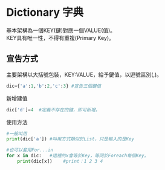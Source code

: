 # Dictionary 字典
基本架構為一個KEY(鍵)對應一個VALUE(值)。<br/>
KEY具有唯一性，不得有重複(Primary Key)。

## 宣告方式
主要架構以大括號包裝，KEY:VALUE，給予鍵值，以逗號區別(,)。
```python
dic={'a':1,'b':2,'c':3} #宣告三個鍵值
```
新增建值
```python
dic['d']=4  #定義不存在的鍵，即可新增。
```
使用方法
```python
#一般叫用
print(dic['a']) #叫用方式類似於List，只是輸入的是Key

#也可以套用For...in
for x in dic:   #這裡的x會等於Key，等同於Foreach每個Key。
    print(dic[x])    #print：1 2 3 4
    
```
